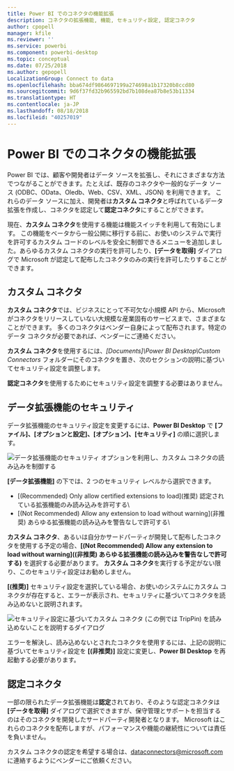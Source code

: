 ```yaml
---
title: Power BI でのコネクタの機能拡張
description: コネクタの拡張機能, 機能, セキュリティ設定, 認定コネクタ
author: cpopell
manager: kfile
ms.reviewer: ''
ms.service: powerbi
ms.component: powerbi-desktop
ms.topic: conceptual
ms.date: 07/25/2018
ms.author: gepopell
LocalizationGroup: Connect to data
ms.openlocfilehash: bba674df9864697199a274698a1b17320b8ccd80
ms.sourcegitcommit: 9d6f37fd32b965592bd7b108dea87b8e53b11334
ms.translationtype: HT
ms.contentlocale: ja-JP
ms.lasthandoff: 08/18/2018
ms.locfileid: "40257019"
---
```

# <a name="connector-extensibility-in-power-bi"></a>Power BI でのコネクタの機能拡張

Power BI では、顧客や開発者はデータ ソースを拡張し、それにさまざまな方法でつながることができます。たとえば、既存のコネクタや一般的なデータ ソース (ODBC、OData、Oledb、Web、CSV、XML、JSON) を利用できます。 これらのデータ ソースに加え、開発者は**カスタム コネクタ**と呼ばれているデータ拡張を作成し、コネクタを認定して**認定コネクタ**にすることができます。

現在、**カスタム コネクタ**を使用する機能は機能スイッチを利用して有効にします。 この機能をベータから一般公開に移行する前に、お使いのシステムで実行を許可するカスタム コードのレベルを安全に制御できるメニューを追加しました。あらゆるカスタム コネクタの実行を許可したり、**[データを取得]** ダイアログで Microsoft が認定して配布したコネクタのみの実行を許可したりすることができます。

## <a name="custom-connectors"></a>カスタム コネクタ

**カスタム コネクタ**では、ビジネスにとって不可欠な小規模 API から、Microsoft がコネクタをリリースしていない大規模な産業固有のサービスまで、さまざまなことができます。 多くのコネクタはベンダー自身によって配布されます。特定のデータ コネクタが必要であれば、ベンダーにご連絡ください。

**カスタム コネクタ**を使用するには、*\[Documents]\\Power BI Desktop\\Custom Connectors* フォルダーにそのコネクタを置き、次のセクションの説明に基づいてセキュリティ設定を調整します。

**認定コネクタ**を使用するためにセキュリティ設定を調整する必要はありません。

## <a name="data-extension-security"></a>データ拡張機能のセキュリティ

データ拡張機能のセキュリティ設定を変更するには、**Power BI Desktop** で **[ファイル]、[オプションと設定]、[オプション]、[セキュリティ]** の順に選択します。

![データ拡張機能のセキュリティ オプションを利用し、カスタム コネクタの読み込みを制御する](media/desktop-connector-extensibility/data-extension-security-1.png)

**[データ拡張機能]** の下では、2 つのセキュリティ レベルから選択できます。

* [(Recommended) Only allow certified extensions to load]\(推奨) 認定されている拡張機能のみ読み込みを許可する\
* [(Not Recommended) Allow any extension to load without warning]\(非推奨) あらゆる拡張機能の読み込みを警告なしで許可する\

**カスタム コネクタ**、あるいは自分かサードパーティが開発して配布したコネクタを使用する予定の場合、**[(Not Recommended) Allow any extension to load without warning]\((非推奨) あらゆる拡張機能の読み込みを警告なしで許可する\)** を選択する必要があります。 **カスタム コネクタ**を実行する予定がない限り、このセキュリティ設定はお勧めしません。

**[(推奨)]** セキュリティ設定を選択している場合、お使いのシステムにカスタム コネクタが存在すると、エラーが表示され、セキュリティに基づいてコネクタを読み込めないと説明されます。

![セキュリティ設定に基づいてカスタム コネクタ (この例では TripPin) を読み込めないことを説明するダイアログ](media/desktop-connector-extensibility/data-extension-security-2.png)

エラーを解決し、読み込めないとされたコネクタを使用するには、上記の説明に基づいてセキュリティ設定を **[(非推奨)]** 設定に変更し、**Power BI Desktop** を再起動する必要があります。

## <a name="certified-connectors"></a>認定コネクタ

一部の限られたデータ拡張機能は**認定**されており、そのような認定コネクタは **[データを取得]** ダイアログで選択できますが、保守管理とサポートを担当するのはそのコネクタを開発したサードパーティ開発者となります。 Microsoft はこれらのコネクタを配布しますが、パフォーマンスや機能の継続性については責任を負いません。

カスタム コネクタの認定を希望する場合は、dataconnectors@microsoft.com に連絡するようにベンダーにご依頼ください。
